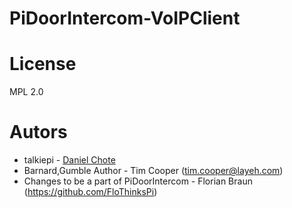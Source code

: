 # PiDoorIntercom-VoIPClient

# License

MPL 2.0

# Autors
- talkiepi - [Daniel Chote](https://github.com/dchote)
- Barnard,Gumble Author - Tim Cooper (<tim.cooper@layeh.com>)
- Changes to be a part of PiDoorIntercom - Florian Braun (https://github.com/FloThinksPi) 

